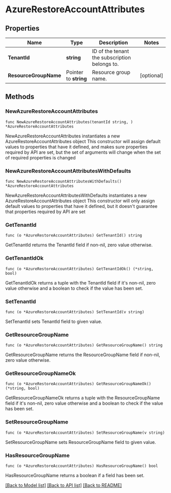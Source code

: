 # AzureRestoreAccountAttributes

## Properties

Name | Type | Description | Notes
------------ | ------------- | ------------- | -------------
**TenantId** | **string** | ID of the tenant the subscription belongs to. | 
**ResourceGroupName** | Pointer to **string** | Resource group name. | [optional] 

## Methods

### NewAzureRestoreAccountAttributes

`func NewAzureRestoreAccountAttributes(tenantId string, ) *AzureRestoreAccountAttributes`

NewAzureRestoreAccountAttributes instantiates a new AzureRestoreAccountAttributes object
This constructor will assign default values to properties that have it defined,
and makes sure properties required by API are set, but the set of arguments
will change when the set of required properties is changed

### NewAzureRestoreAccountAttributesWithDefaults

`func NewAzureRestoreAccountAttributesWithDefaults() *AzureRestoreAccountAttributes`

NewAzureRestoreAccountAttributesWithDefaults instantiates a new AzureRestoreAccountAttributes object
This constructor will only assign default values to properties that have it defined,
but it doesn't guarantee that properties required by API are set

### GetTenantId

`func (o *AzureRestoreAccountAttributes) GetTenantId() string`

GetTenantId returns the TenantId field if non-nil, zero value otherwise.

### GetTenantIdOk

`func (o *AzureRestoreAccountAttributes) GetTenantIdOk() (*string, bool)`

GetTenantIdOk returns a tuple with the TenantId field if it's non-nil, zero value otherwise
and a boolean to check if the value has been set.

### SetTenantId

`func (o *AzureRestoreAccountAttributes) SetTenantId(v string)`

SetTenantId sets TenantId field to given value.


### GetResourceGroupName

`func (o *AzureRestoreAccountAttributes) GetResourceGroupName() string`

GetResourceGroupName returns the ResourceGroupName field if non-nil, zero value otherwise.

### GetResourceGroupNameOk

`func (o *AzureRestoreAccountAttributes) GetResourceGroupNameOk() (*string, bool)`

GetResourceGroupNameOk returns a tuple with the ResourceGroupName field if it's non-nil, zero value otherwise
and a boolean to check if the value has been set.

### SetResourceGroupName

`func (o *AzureRestoreAccountAttributes) SetResourceGroupName(v string)`

SetResourceGroupName sets ResourceGroupName field to given value.

### HasResourceGroupName

`func (o *AzureRestoreAccountAttributes) HasResourceGroupName() bool`

HasResourceGroupName returns a boolean if a field has been set.


[[Back to Model list]](../README.md#documentation-for-models) [[Back to API list]](../README.md#documentation-for-api-endpoints) [[Back to README]](../README.md)


